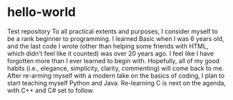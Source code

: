 # hello-world
Test repository
To all practical extents and purposes, I consider myself to be a rank beginner to programming.  I learned Basic when I was 6 years old, and the last code I wrote (other than helping some friends with HTML, which didn't feel like it counted) was over 20 years ago.  I feel like I have forgotten more than I ever learned to begin with.  Hopefully, all of my good habits (i.e., elegance, simplicity, clarity, commenting) will come back to me.  After re-arming myself with a modern take on the basics of coding, I plan to start teaching myself Python and Java.  Re-learning C is next on the agenda, with C++ and C# set to follow.
